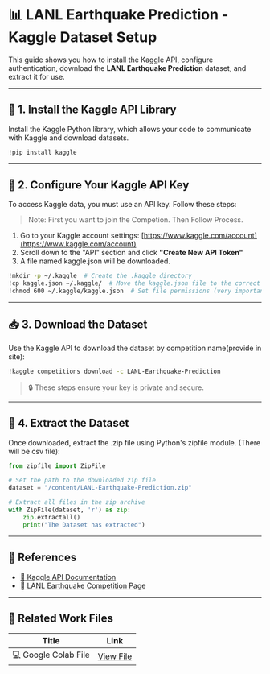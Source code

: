 # 📊 LANL Earthquake Prediction - Kaggle Dataset Setup

This guide shows you how to install the Kaggle API, configure authentication, download the **LANL Earthquake Prediction** dataset, and extract it for use.

---

## 🧰 1. Install the Kaggle API Library

Install the Kaggle Python library, which allows your code to communicate with Kaggle and download datasets.

```bash
!pip install kaggle
```
---

## 🔐 2. Configure Your Kaggle API Key

To access Kaggle data, you must use an API key. Follow these steps:
> Note: First you want to join the Competion. Then Follow Process.
1.  Go to your Kaggle account settings: [https://www.kaggle.com/account](https://www.kaggle.com/account)
2.  Scroll down to the "API" section and click **"Create New API Token"**
3.  A file named kaggle.json will be downloaded.

```bash
!mkdir -p ~/.kaggle  # Create the .kaggle directory
!cp kaggle.json ~/.kaggle/  # Move the kaggle.json file to the correct location
!chmod 600 ~/.kaggle/kaggle.json  # Set file permissions (very important for security)
```
---

## 📥 3. Download the Dataset

Use the Kaggle API to download the dataset by competition name(provide in site):

```bash
!kaggle competitions download -c LANL-Earthquake-Prediction
```
> 🔒 These steps ensure your key is private and secure.

---

## 📂 4. Extract the Dataset

Once downloaded, extract the .zip file using Python's zipfile module. (There will be csv file):

```python
from zipfile import ZipFile

# Set the path to the downloaded zip file
dataset = "/content/LANL-Earthquake-Prediction.zip"

# Extract all files in the zip archive
with ZipFile(dataset, 'r') as zip:
    zip.extractall()
    print("The Dataset has extracted")
```

---

## 📎 References

- [📘 Kaggle API Documentation](https://www.kaggle.com/docs/api)
- [📁 LANL Earthquake Competition Page](https://www.kaggle.com/c/LANL-Earthquake-Prediction)

---

## 📎 Related Work Files

| Title                         | Link                                                 |
|------------------------------|------------------------------------------------------|
| 💻 Google Colab File         | [View File](https://colab.research.google.com/drive/1Q2knQ30p3cneP4u252O0aO4u7-o97pv0?authuser=1)               |

